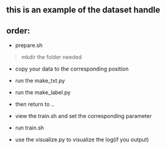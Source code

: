 ## this is an example of the dataset handle
## order:
- prepare.sh

> mkdir the folder needed

- copy your data to the corresponding position

- run the make_txt.py
- run the make_label.py
- then return to ..
- view the train.sh and set the corresponding parameter
- run train.sh
- use the visualize.py to visualize the log(if you output)
